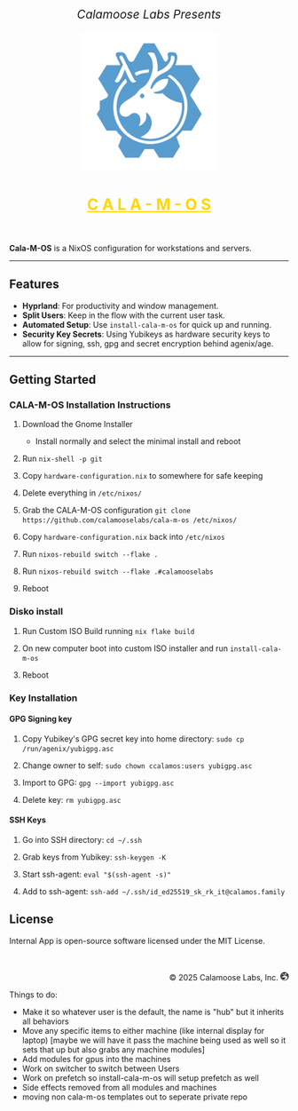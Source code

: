 <p align="center" style="font-size: 1.5em;">
  <i>Calamoose Labs Presents</i>
</p>
<p align="center">
  <img height="250px" src="./assets/cala-m-os_logo_large.png" alt="Logo" />
</p>
<h1 align="center" style="color: gold;">
  <u>C A L A - M - O S</u>
  <br />
  <br />
</h1>

**Cala-M-OS** is a NixOS configuration for workstations and servers.

---

## Features

- **Hyprland**: For productivity and window management.
- **Split Users**: Keep in the flow with the current user task.
- **Automated Setup**: Use `install-cala-m-os` for quick up and running.
- **Security Key Secrets**: Using Yubikeys as hardware security keys to allow for signing, ssh, gpg and secret encryption behind agenix/age.

---

## Getting Started

### CALA-M-OS Installation Instructions

1. Download the Gnome Installer

   - Install normally and select the minimal install and reboot

2. Run `nix-shell -p git`

3. Copy `hardware-configuration.nix` to somewhere for safe keeping

4. Delete everything in `/etc/nixos/`

5. Grab the CALA-M-OS configuration `git clone https://github.com/calamooselabs/cala-m-os /etc/nixos/`

6. Copy `hardware-configuration.nix` back into `/etc/nixos`

7. Run `nixos-rebuild switch --flake .`

8. Run `nixos-rebuild switch --flake .#calamooselabs`

9. Reboot

### Disko install

1. Run Custom ISO Build running `nix flake build`

2. On new computer boot into custom ISO installer and run `install-cala-m-os`

3. Reboot

### Key Installation

#### GPG Signing key

1. Copy Yubikey's GPG secret key into home directory: `sudo cp /run/agenix/yubigpg.asc`

2. Change owner to self: `sudo chown ccalamos:users yubigpg.asc`

3. Import to GPG: `gpg --import yubigpg.asc`

4. Delete key: `rm yubigpg.asc`

#### SSH Keys

1. Go into SSH directory: `cd ~/.ssh`

2. Grab keys from Yubikey: `ssh-keygen -K`

3. Start ssh-agent: `eval "$(ssh-agent -s)"`

4. Add to ssh-agent: `ssh-add ~/.ssh/id_ed25519_sk_rk_it@calamos.family`

## License

Internal App is open-source software licensed under the MIT License.

<p align="right">
  <br />
  <br />
  <span>© 2025 Calamoose Labs, Inc.</span>&nbsp;<img src="./assets/logo.png" alt="Calamoose Labs Logo" height="15px">
</p>

Things to do:

- Make it so whatever user is the default, the name is "hub" but it inherits all behaviors
- Move any specific items to either machine (like internal display for laptop) [maybe we will have it pass the machine being used as well so it sets that up but also grabs any machine modules]
- Add modules for gpus into the machines
- Work on switcher to switch between Users
- Work on prefetch so install-cala-m-os will setup prefetch as well
- Side effects removed from all modules and machines
- moving non cala-m-os templates out to seperate private repo
